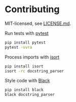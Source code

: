 # Contributing
MIT-licensed, see [LICENSE.md](LICENSE.md).

Run tests with [pytest](https://pytest.org/en/latest/)
```bash
pip install pytest
pytest -vvra
```

Process imports with [isort](https://timothycrosley.github.io/isort/)
```bash
pip install isort
isort -rc docstring_parser
```

Style code with [Black](https://black.readthedocs.io/en/stable/)
```bash
pip install black
black docstring_parser
```
